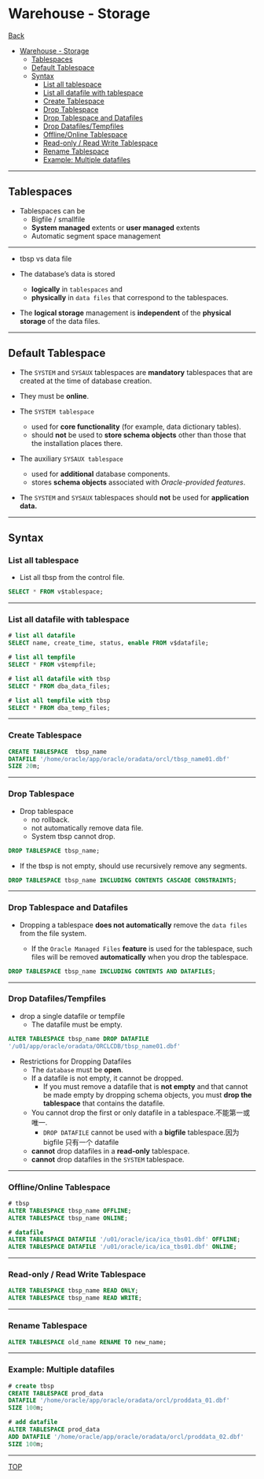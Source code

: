 # Warehouse - Storage

[Back](../index.md)

- [Warehouse - Storage](#warehouse---storage)
  - [Tablespaces](#tablespaces)
  - [Default Tablespace](#default-tablespace)
  - [Syntax](#syntax)
    - [List all tablespace](#list-all-tablespace)
    - [List all datafile with tablespace](#list-all-datafile-with-tablespace)
    - [Create Tablespace](#create-tablespace)
    - [Drop Tablespace](#drop-tablespace)
    - [Drop Tablespace and Datafiles](#drop-tablespace-and-datafiles)
    - [Drop Datafiles/Tempfiles](#drop-datafilestempfiles)
    - [Offline/Online Tablespace](#offlineonline-tablespace)
    - [Read-only / Read Write Tablespace](#read-only--read-write-tablespace)
    - [Rename Tablespace](#rename-tablespace)
    - [Example: Multiple datafiles](#example-multiple-datafiles)

---

## Tablespaces

- Tablespaces can be
  - Bigfile / smallfile
  - **System managed** extents or **user managed** extents
  - Automatic segment space management

---

- tbsp vs data file

- The database’s data is stored

  - **logically** in `tablespaces` and
  - **physically** in `data files` that correspond to the tablespaces.

- The **logical storage** management is **independent** of the **physical storage** of the data files.

---

## Default Tablespace

- The `SYSTEM` and `SYSAUX` tablespaces are **mandatory** tablespaces that are created at the time of database creation.
- They must be **online**.
- The `SYSTEM tablespace`

  - used for **core functionality** (for example, data dictionary tables).
  - should **not** be used to **store schema objects** other than those that the installation places there.

- The auxiliary `SYSAUX tablespace`

  - used for **additional** database components.
  - stores **schema objects** associated with _Oracle-provided features_.

- The `SYSTEM` and `SYSAUX` tablespaces should **not** be used for **application data.**

---

## Syntax

### List all tablespace

- List all tbsp from the control file.

```sql
SELECT * FROM v$tablespace;
```

---

### List all datafile with tablespace

```sql
# list all datafile
SELECT name, create_time, status, enable FROM v$datafile;

# list all tempfile
SELECT * FROM v$tempfile;

# list all datafile with tbsp
SELECT * FROM dba_data_files;

# list all tempfile with tbsp
SELECT * FROM dba_temp_files;
```

---

### Create Tablespace

```sql
CREATE TABLESPACE  tbsp_name
DATAFILE '/home/oracle/app/oracle/oradata/orcl/tbsp_name01.dbf'
SIZE 20m;

```

---

### Drop Tablespace

- Drop tablespace
  - no rollback.
  - not automatically remove data file.
  - System tbsp cannot drop.

```sql
DROP TABLESPACE tbsp_name;
```

- If the tbsp is not empty, should use recursively remove any segments.

```sql
DROP TABLESPACE tbsp_name INCLUDING CONTENTS CASCADE CONSTRAINTS;
```

---

### Drop Tablespace and Datafiles

- Dropping a tablespace **does not automatically** remove the `data files` from the file system.

  - If the `Oracle Managed Files` **feature** is used for the tablespace, such files will be removed **automatically** when you drop the tablespace.

```sql
DROP TABLESPACE tbsp_name INCLUDING CONTENTS AND DATAFILES;
```

---

### Drop Datafiles/Tempfiles

- drop a single datafile or tempfile
  - The datafile must be empty.

```sql
ALTER TABLESPACE tbsp_name DROP DATAFILE
'/u01/app/oracle/oradata/ORCLCDB/tbsp_name01.dbf'
```

- Restrictions for Dropping Datafiles
  - The `database` must be **open**.
  - If a datafile is not empty, it cannot be dropped.
    - If you must remove a datafile that is **not empty** and that cannot be made empty by dropping schema objects, you must **drop the tablespace** that contains the datafile.
  - You cannot drop the first or only datafile in a tablespace.不能第一或唯一.
    - `DROP DATAFILE` cannot be used with a **bigfile** tablespace.因为 bigfile 只有一个 datafile
  - **cannot** drop datafiles in a **read-only** tablespace.
  - **cannot** drop datafiles in the `SYSTEM` tablespace.

---

### Offline/Online Tablespace

```sql
# tbsp
ALTER TABLESPACE tbsp_name OFFLINE;
ALTER TABLESPACE tbsp_name ONLINE;

# datafile
ALTER TABLESPACE DATAFILE '/u01/oracle/ica/ica_tbs01.dbf' OFFLINE;
ALTER TABLESPACE DATAFILE '/u01/oracle/ica/ica_tbs01.dbf' ONLINE;
```

---

### Read-only / Read Write Tablespace

```sql
ALTER TABLESPACE tbsp_name READ ONLY;
ALTER TABLESPACE tbsp_name READ WRITE;
```

---

### Rename Tablespace

```sql
ALTER TABLESPACE old_name RENAME TO new_name;
```

---

### Example: Multiple datafiles

```sql
# create tbsp
CREATE TABLESPACE prod_data
DATAFILE '/home/oracle/app/oracle/oradata/orcl/proddata_01.dbf'
SIZE 100m;

# add datafile
ALTER TABLESPACE prod_data
ADD DATAFILE '/home/oracle/app/oracle/oradata/orcl/proddata_02.dbf'
SIZE 100m;
```

---

[TOP](#warehouse---storage)

